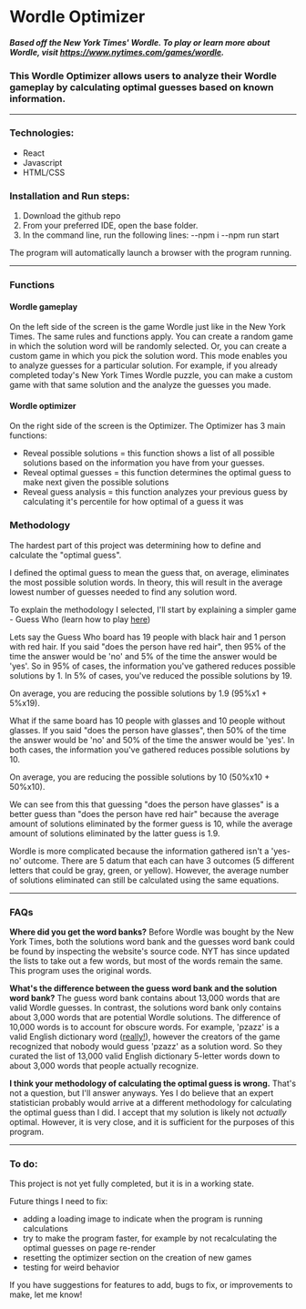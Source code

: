 # Wordle Optimizer
##### Based off the New York Times' Wordle. To play or learn more about Wordle, visit https://www.nytimes.com/games/wordle.

### This Wordle Optimizer allows users to analyze their Wordle gameplay by calculating optimal guesses based on known information.

---

### Technologies:
- React
- Javascript
- HTML/CSS

### Installation and Run steps:
1. Download the github repo
2. From your preferred IDE, open the base folder.
3. In the command line, run the following lines:
--npm i
--npm run start
  
  The program will automatically launch a browser with the program running.
  

---
  
  
### Functions
#### Wordle gameplay
On the left side of the screen is the game Wordle just like in the New York Times. The same rules and functions apply.
You can create a random game in which the solution word will be randomly selected.
Or, you can create a custom game in which you pick the solution word. This mode enables you to analyze guesses for a particular solution. For example, if you already completed today's New York Times Wordle puzzle, you can make a custom game with that same solution and the analyze the guesses you made.

#### Wordle optimizer
On the right side of the screen is the Optimizer. The Optimizer has 3 main functions:
- Reveal possible solutions = this function shows a list of all possible solutions based on the information you have from your guesses.
- Reveal optimal guesses = this function determines the optimal guess to make next given the possible solutions
- Reveal guess analysis = this function analyzes your previous guess by calculating it's percentile for how optimal of a guess it was

### Methodology
The hardest part of this project was determining how to define and calculate the "optimal guess".

I defined the optimal guess to mean the guess that, on average, eliminates the most possible solution words. In theory, this will result in the average lowest number of guesses needed to find any solution word.


To explain the methodology I selected, I'll start by explaining a simpler game - Guess Who (learn how to play [here](https://www.ultraboardgames.com/guess-who/game-rules.php))

Lets say the Guess Who board has 19 people with black hair and 1 person with red hair. If you said "does the person have red hair", then 95% of the time the answer would be 'no' and 5% of the time the answer would be 'yes'. So in 95% of cases, the information you've gathered reduces possible solutions by 1. In 5% of cases, you've reduced the possible solutions by 19. 

On average, you are reducing the possible solutions by 1.9 (95%x1 + 5%x19).

What if the same board has 10 people with glasses and 10 people without glasses. If you said "does the person have glasses", then 50% of the time the answer would be 'no' and 50% of the time the answer would be 'yes'. In both cases, the information you've gathered reduces possible solutions by 10. 

On average, you are reducing the possible solutions by 10 (50%x10 + 50%x10).

We can see from this that guessing "does the person have glasses" is a better guess than "does the person have red hair" because the average amount of solutions eliminated by the former guess is 10, while the average amount of solutions eliminated by the latter guess is 1.9.


Wordle is more complicated because the information gathered isn't a 'yes-no' outcome. There are 5 datum that each can have 3 outcomes (5 different letters that could be gray, green, or yellow). However, the average number of solutions eliminated can still be calculated using the same equations. 

--- 

### FAQs

**Where did you get the word banks?** Before Wordle was bought by the New York Times, both the solutions word bank and the guesses word bank could be found by inspecting the website's source code. NYT has since updated the lists to take out a few words, but most of the words remain the same. This program uses the original words.

**What's the difference between the guess word bank and the solution word bank?** The guess word bank contains about 13,000 words that are valid Wordle guesses. In contrast, the solutions word bank only contains about 3,000 words that are potential Wordle solutions. The difference of 10,000 words is to account for obscure words. For example, 'pzazz' is a valid English dictionary word ([really!](https://www.dictionary.com/browse/pzazz)), however the creators of the game recognized that nobody would guess 'pzazz' as a solution word. So they curated the list of 13,000 valid English dictionary 5-letter words down to about 3,000 words that people actually recognize.

**I think your methodology of calculating the optimal guess is wrong.** That's not a question, but I'll answer anyways. Yes I do believe that an expert statistician probably would arrive at a different methodology for calculating the optimal guess than I did. I accept that my solution is likely not *actually* optimal. However, it is very close, and it is sufficient for the purposes of this program. 

---

### To do:
This project is not yet fully completed, but it is in a working state.

Future things I need to fix:
- adding a loading image to indicate when the program is running calculations
- try to make the program faster, for example by not recalculating the optimal guesses on page re-render 
- resetting the optimizer section on the creation of new games
- testing for weird behavior

If you have suggestions for features to add, bugs to fix, or improvements to make, let me know!
